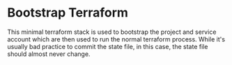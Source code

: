 # Bootstrap Terraform
This minimal terraform stack is used to bootstrap the project and service account which are then used to run the normal terraform process. While it's usually bad practice to commit the state file, in this case, the state file should almost never change.